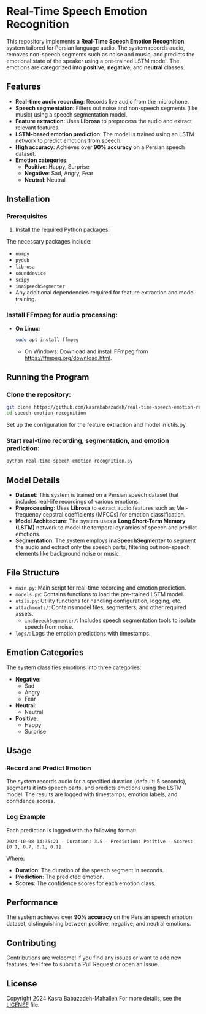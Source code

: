 # Real-Time Speech Emotion Recognition

This repository implements a **Real-Time Speech Emotion Recognition** system tailored for Persian language audio. The system records audio, removes non-speech segments such as noise and music, and predicts the emotional state of the speaker using a pre-trained LSTM model. The emotions are categorized into **positive**, **negative**, and **neutral** classes.

## Features
- **Real-time audio recording**: Records live audio from the microphone.
- **Speech segmentation**: Filters out noise and non-speech segments (like music) using a speech segmentation model.
- **Feature extraction**: Uses **Librosa** to preprocess the audio and extract relevant features.
- **LSTM-based emotion prediction**: The model is trained using an LSTM network to predict emotions from speech.
- **High accuracy**: Achieves over **90% accuracy** on a Persian speech dataset.
- **Emotion categories**:
  - **Positive**: Happy, Surprise
  - **Negative**: Sad, Angry, Fear
  - **Neutral**: Neutral

## Installation

### Prerequisites
1. Install the required Python packages:

The necessary packages include:

- `numpy`
- `pydub`
- `librosa`
- `sounddevice`
- `scipy`
- `inaSpeechSegmenter`
- Any additional dependencies required for feature extraction and model training.

### Install FFmpeg for audio processing:

- **On Linux**:
  ```bash
  sudo apt install ffmpeg
  ```
  - On Windows: Download and install FFmpeg from https://ffmpeg.org/download.html.

## Running the Program

### Clone the repository:

```bash
git clone https://github.com/kasrababazadeh/real-time-speech-emotion-recognition.git
cd speech-emotion-recognition
```
Set up the configuration for the feature extraction and model in utils.py.

### Start real-time recording, segmentation, and emotion prediction:
```bash
python real-time-speech-emotion-recognition.py
```

## Model Details

- **Dataset**: This system is trained on a Persian speech dataset that includes real-life recordings of various emotions.
- **Preprocessing**: Uses **Librosa** to extract audio features such as Mel-frequency cepstral coefficients (MFCCs) for emotion classification.
- **Model Architecture**: The system uses a **Long Short-Term Memory (LSTM)** network to model the temporal dynamics of speech and predict emotions.
- **Segmentation**: The system employs **inaSpeechSegmenter** to segment the audio and extract only the speech parts, filtering out non-speech elements like background noise or music.

## File Structure

- `main.py`: Main script for real-time recording and emotion prediction.
- `models.py`: Contains functions to load the pre-trained LSTM model.
- `utils.py`: Utility functions for handling configuration, logging, etc.
- `attachments/`: Contains model files, segmenters, and other required assets.
  - `inaSpeechSegmenter/`: Includes speech segmentation tools to isolate speech from noise.
- `logs/`: Logs the emotion predictions with timestamps.

## Emotion Categories

The system classifies emotions into three categories:

- **Negative**:
  - Sad
  - Angry
  - Fear
- **Neutral**:
  - Neutral
- **Positive**:
  - Happy
  - Surprise

## Usage

### Record and Predict Emotion
The system records audio for a specified duration (default: 5 seconds), segments it into speech parts, and predicts emotions using the LSTM model. The results are logged with timestamps, emotion labels, and confidence scores.

### Log Example

Each prediction is logged with the following format:

```less
2024-10-08 14:35:21 - Duration: 3.5 - Prediction: Positive - Scores: [0.1, 0.7, 0.1, 0.1]
```

Where:

- **Duration**: The duration of the speech segment in seconds.
- **Prediction**: The predicted emotion.
- **Scores**: The confidence scores for each emotion class.

## Performance

The system achieves over **90% accuracy** on the Persian speech emotion dataset, distinguishing between positive, negative, and neutral emotions.

## Contributing

Contributions are welcome! If you find any issues or want to add new features, feel free to submit a Pull Request or open an Issue.

## License

Copyright 2024 Kasra Babazadeh-Mahalleh
For more details, see the [LICENSE](LICENSE) file.
